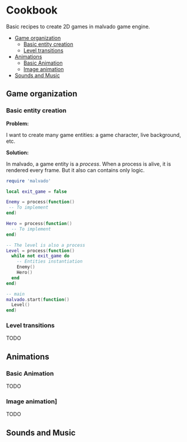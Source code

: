 # Cookbook

Basic recipes to create 2D games in malvado game engine.

- [Game organization](#game-organization)
  - [Basic entity creation](#basic-entity-creation)
  - [Level transitions](#level-transitions)
- [Animations](#animations)
  - [Basic Animation](#basic-animation)
  - [Image animation](#image-animation)
- [Sounds and Music](#sounds-and-music)


## Game organization
### Basic entity creation

**Problem:**

I want to create many game entities: a game character, live background, etc.

**Solution:**

In malvado, a game entity is a *process*. When a process is alive, it is rendered every frame. But it also can contains only logic.

```lua
require 'malvado'

local exit_game = false

Enemy = process(function()
 -- To implement
end)

Hero = process(function()
  -- To implement
end)

-- The level is also a process
Level = process(function()
  while not exit_game do
    -- Entities instantiation
    Enemy()
    Hero()
  end
end)

-- main
malvado.start(function()
  Level()
end)

```
### Level transitions

TODO

## Animations

### Basic Animation

TODO

### Image animation]

TODO


## Sounds and Music

